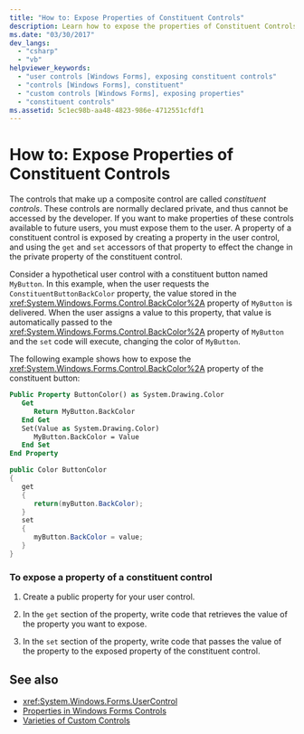 ```yaml
---
title: "How to: Expose Properties of Constituent Controls"
description: Learn how to expose the properties of Constituent Controls, controls that are usually private, can be made available for public access.
ms.date: "03/30/2017"
dev_langs:
  - "csharp"
  - "vb"
helpviewer_keywords:
  - "user controls [Windows Forms], exposing constituent controls"
  - "controls [Windows Forms], constituent"
  - "custom controls [Windows Forms], exposing properties"
  - "constituent controls"
ms.assetid: 5c1ec98b-aa48-4823-986e-4712551cfdf1
---
```

# How to: Expose Properties of Constituent Controls

The controls that make up a composite control are called *constituent controls*. These controls are normally declared private, and thus cannot be accessed by the developer. If you want to make properties of these controls available to future users, you must expose them to the user. A property of a constituent control is exposed by creating a property in the user control, and using the `get` and `set` accessors of that property to effect the change in the private property of the constituent control.

 Consider a hypothetical user control with a constituent button named `MyButton`. In this example, when the user requests the `ConstituentButtonBackColor` property, the value stored in the <xref:System.Windows.Forms.Control.BackColor%2A> property of `MyButton` is delivered. When the user assigns a value to this property, that value is automatically passed to the <xref:System.Windows.Forms.Control.BackColor%2A> property of `MyButton` and the `set` code will execute, changing the color of `MyButton`.

 The following example shows how to expose the <xref:System.Windows.Forms.Control.BackColor%2A> property of the constituent button:

```vb
Public Property ButtonColor() as System.Drawing.Color
   Get
      Return MyButton.BackColor
   End Get
   Set(Value as System.Drawing.Color)
      MyButton.BackColor = Value
   End Set
End Property
```

```csharp
public Color ButtonColor
{
   get
   {
      return(myButton.BackColor);
   }
   set
   {
      myButton.BackColor = value;
   }
}
```

### To expose a property of a constituent control

1. Create a public property for your user control.

2. In the `get` section of the property, write code that retrieves the value of the property you want to expose.

3. In the `set` section of the property, write code that passes the value of the property to the exposed property of the constituent control.

## See also

- <xref:System.Windows.Forms.UserControl>
- [Properties in Windows Forms Controls](properties-in-windows-forms-controls.md)
- [Varieties of Custom Controls](varieties-of-custom-controls.md)
